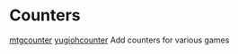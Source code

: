 # Counters
[mtgcounter](https://jacobbanghart.github.io/Counters/mtgcounter.html)
[yugiohcounter](https://jacobbanghart.github.io/Counters/yugiohcounter.html)
Add counters for various games
